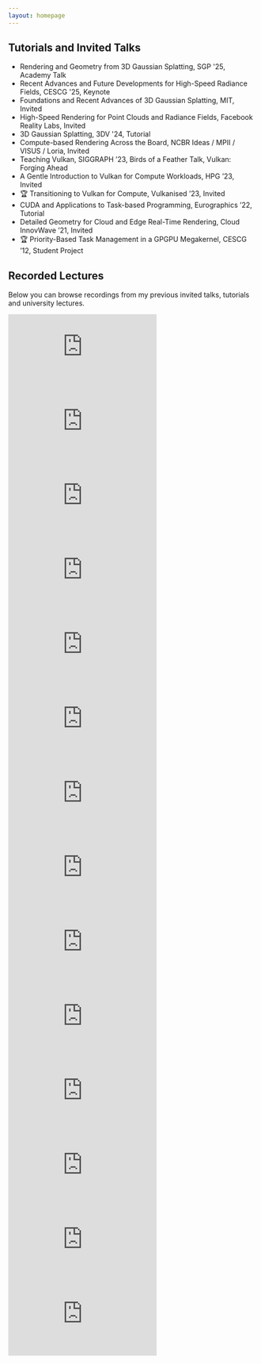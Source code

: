 ```yaml
---
layout: homepage
---
```


## Tutorials and Invited Talks

<ul style="margin:0 0 20px;">
  <li>Rendering and Geometry from 3D Gaussian Splatting, SGP '25, Academy Talk</li>
  <li>Recent Advances and Future Developments for High-Speed Radiance Fields, CESCG '25, Keynote</li>
  <li>Foundations and Recent Advances of 3D Gaussian Splatting, MIT, Invited</li>
  <li>High-Speed Rendering for Point Clouds and Radiance Fields, Facebook Reality Labs, Invited</li>
  <li>3D Gaussian Splatting, 3DV '24, Tutorial</li>
  <li>Compute-based Rendering Across the Board, NCBR Ideas / MPII / VISUS / Loria, Invited</li>
  <li>Teaching Vulkan, SIGGRAPH ’23, Birds of a Feather Talk, Vulkan: Forging Ahead</li>
  <li>A Gentle Introduction to Vulkan for Compute Workloads, HPG ’23, Invited</li>
  <li>🏆 Transitioning to Vulkan for Compute, Vulkanised ’23, Invited</li>
  <li>CUDA and Applications to Task-based Programming, Eurographics ’22, Tutorial</li>
  <li>Detailed Geometry for Cloud and Edge Real-Time Rendering, Cloud InnovWave ’21, Invited</li>
  <li>🏆 Priority-Based Task Management in a GPGPU Megakernel, CESCG ’12, Student Project</li>
</ul>

## Recorded Lectures

Below you can browse recordings from my previous invited talks, tutorials and university lectures.

<div id="video-gallery">
<div class="video">
	<iframe src="https://www.youtube.com/embed/eVofcft7URM" frameborder="0" allowfullscreen></iframe>
</div>
<div class="video">
	<iframe src="https://www.youtube.com/embed/Om5-ka_mTeE" frameborder="0" allowfullscreen></iframe>
</div>
<div class="video">
	<iframe src="https://www.youtube.com/embed/X5KrYh7xcHk" frameborder="0" allowfullscreen></iframe>
</div>
		<div class="video">
	<iframe src="https://www.youtube.com/embed/6kT7vVHCZIc" frameborder="0" allowfullscreen></iframe>
</div>
	<div class="video">
	<iframe src="https://www.youtube.com/embed/mrDWmnXC5Ck" frameborder="0" allowfullscreen></iframe>
</div>
<div class="video">
	<iframe src="https://www.youtube.com/embed/57AcnwW4pxw" frameborder="0" allowfullscreen></iframe>
</div>
<div class="video">
	<iframe src="https://www.youtube.com/embed/w36xgaGQYAY" frameborder="0" allowfullscreen></iframe>
</div>
<div class="video">
	<iframe src="https://www.youtube.com/embed/c6NvZ74LAhE" frameborder="0" allowfullscreen></iframe>
</div>
<div class="video">
	<iframe src="https://www.youtube.com/embed/dWsez3ztTOM" frameborder="0" allowfullscreen></iframe>
</div>
	<div class="video">
	<iframe src="https://www.youtube.com/embed/FU1dbi827LY" frameborder="0" allowfullscreen></iframe>
</div>
	<div class="video">
	<iframe src="https://www.youtube.com/embed/sg2xdcB8M3c" frameborder="0" allowfullscreen></iframe>
</div>
		<div class="video">
	<iframe src="https://www.youtube.com/embed/0Fv0jDZUyE4" frameborder="0" allowfullscreen></iframe>
</div>
<div class="video">
	<iframe src="https://www.youtube.com/embed/nD83r06b5NE" frameborder="0" allowfullscreen></iframe>
</div>
	<div class="video">
	<iframe src="https://www.youtube.com/embed/S-0iqNzohCQ" frameborder="0" allowfullscreen></iframe>
</div>
<!-- Add more videos as needed -->
</div>
<script>
document.addEventListener('DOMContentLoaded', function() {
document.getElementById('video-gallery').addEventListener('wheel', function(e) {
	if (e.deltaY == 0) return;
	this.scrollLeft += (e.deltaY < 0 ? -1 : 1) * 30;
	e.preventDefault();
});
});
</script>

